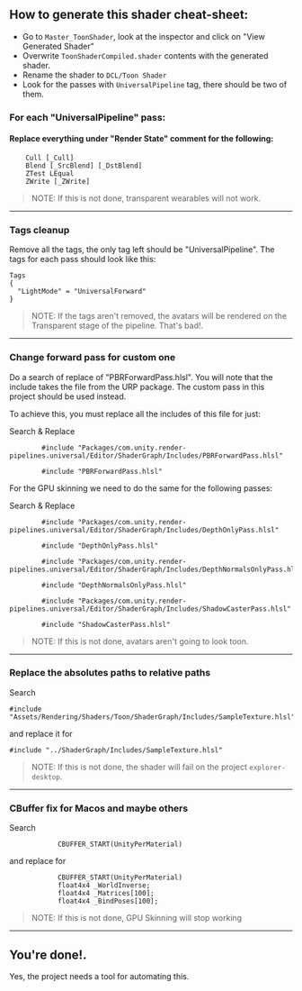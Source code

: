 ## How to generate this shader cheat-sheet:

- Go to `Master_ToonShader`, look at the inspector and click on "View Generated Shader"
- Overwrite `ToonShaderCompiled.shader` contents with the generated shader.
- Rename the shader to `DCL/Toon Shader`
- Look for the passes with `UniversalPipeline` tag, there should be two of them.

### For each "UniversalPipeline" pass:

#### Replace everything under "Render State" comment for the following:

```
    Cull [_Cull]
    Blend [_SrcBlend] [_DstBlend]
    ZTest LEqual
    ZWrite [_ZWrite]
```

> NOTE: If this is not done, transparent wearables will not work.
---
### Tags cleanup

Remove all the tags, the only tag left should be "UniversalPipeline". The tags for each pass should look like this:

```
Tags
{
  "LightMode" = "UniversalForward"
}
```

> NOTE: If the tags aren't removed, the avatars will be rendered on the Transparent stage of the pipeline. That's bad!.
---
### Change forward pass for custom one

Do a search of replace of "PBRForwardPass.hlsl". You will note that the include takes the file from the URP package. The
custom pass in this project should be used instead.

To achieve this, you must replace all the includes of this file for just:

Search & Replace
```
        #include "Packages/com.unity.render-pipelines.universal/Editor/ShaderGraph/Includes/PBRForwardPass.hlsl"

        #include "PBRForwardPass.hlsl"
```
        

For the GPU skinning we need to do the same for the following passes:

Search & Replace
```
        #include "Packages/com.unity.render-pipelines.universal/Editor/ShaderGraph/Includes/DepthOnlyPass.hlsl"
        
        #include "DepthOnlyPass.hlsl"
```

```
        #include "Packages/com.unity.render-pipelines.universal/Editor/ShaderGraph/Includes/DepthNormalsOnlyPass.hlsl"

        #include "DepthNormalsOnlyPass.hlsl"
```

```
        #include "Packages/com.unity.render-pipelines.universal/Editor/ShaderGraph/Includes/ShadowCasterPass.hlsl"

        #include "ShadowCasterPass.hlsl"
```

> NOTE: If this is not done, avatars aren't going to look toon.
---
### Replace the absolutes paths to relative paths

Search
```
#include "Assets/Rendering/Shaders/Toon/ShaderGraph/Includes/SampleTexture.hlsl"
```

and replace it for

```
#include "../ShaderGraph/Includes/SampleTexture.hlsl"
```

> NOTE: If this is not done, the shader will fail on the project `explorer-desktop`.

---
### CBuffer fix for Macos and maybe others

Search
```
            CBUFFER_START(UnityPerMaterial)
```
and replace for
```
            CBUFFER_START(UnityPerMaterial)
            float4x4 _WorldInverse;
            float4x4 _Matrices[100];
            float4x4 _BindPoses[100];
```
> NOTE: If this is not done, GPU Skinning will stop working

---
## You're done!.

Yes, the project needs a tool for automating this.  
